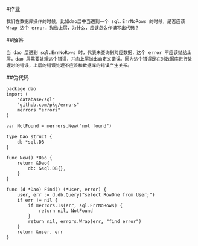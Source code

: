 #作业

	我们在数据库操作的时候，比如dao层中当遇到一个 sql.ErrNoRows 的时候，是否应该 Wrap 这个 error，抛给上层，为什么，应该怎么作请写出代码？

##解答

	当 dao 层遇到 sql.ErrNoRows 时，代表未查询到对应数据，这个 error 不应该抛给上层，dao 层需要处理这个错误，并向上层抛出自定义错误。因为这个错误是在对数据库进行处理时的错误，上层的错误处理不应该和数据库的错误产生关系。

##伪代码

	package dao
	import (
	    "database/sql"
	    "github.com/pkg/errors"
	    merrors "errors"
	)

	var NotFound = merrors.New("not found")

	type Dao struct {
	    db *sql.DB
	}

	func New() *Dao {
	    return &Dao{
		    db: &sql.DB{},
	    }
	}

	func (d *Dao) Find() (*User, error) {
		user, err := d.db.Query("select RowOne from User;")
		if err != nil {
			if merrors.Is(err, sql.ErrNoRows) {
				return nil, NotFound
			}
			return nil, errors.Wrap(err, "find error")
		}
		return &user, err
	}
